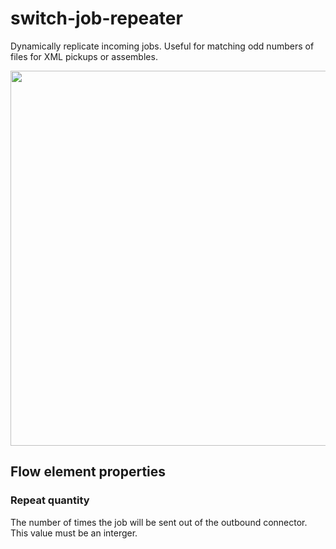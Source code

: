 # switch-job-repeater
Dynamically replicate incoming jobs. Useful for matching odd numbers of files for XML pickups or assembles.

<img src="https://i.imgur.com/RPH01rU.png" width="600">

## Flow element properties

### Repeat quantity
The number of times the job will be sent out of the outbound connector. This value must be an interger.
